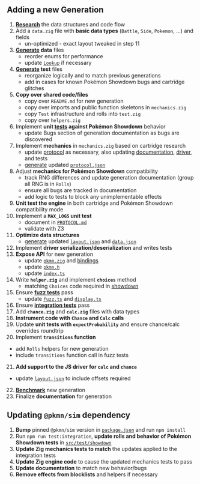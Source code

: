## Adding a new Generation

1. **[Research](./RESEARCH.md)** the data structures and code flow
2. Add a `data.zig` file with **basic data types** (`Battle`, `Side`, `Pokemon`, ...) and fields
   - un-optimized - exact layout tweaked in step 11
3. **[Generate](../src/tools/generate.ts) data** files
   - reorder enums for performance
   - update [`Lookup`](../src/pkg/data.ts) if necessary
4. **[Generate](../src/tools/generate.ts) test** files
   - reorganize logically and to match previous generations
   - add in cases for known Pokémon Showdown bugs and cartridge glitches
5. **Copy over shared code/files**
   - copy over `README.md` for new generation
   - copy over imports and public function skeletons in `mechanics.zig`
   - copy `Test` infrastructure and rolls into `test.zig`
   - copy over `helpers.zig`
6. Implement **unit [tests](../src/test/showdown/) against Pokémon Showdown** behavior
   - update Bugs section of generation documentation as bugs are discovered
7. Implement **mechanics** in `mechanics.zig` based on cartridge research
   - update [protocol](../src/lib/common/protocol.zig) as necessary, also updating
     [documentation](PROTOCOL.md), [driver](../src/pkg/protocol.ts), and tests
   - [generate](../src/tools/protocol.zig) updated [`protocol.json`](../src/data/protocol.json)
8. Adjust **mechanics for Pokémon Showdown** compatibility
   - track RNG differences and update generation documentation (group all RNG is in `Rolls`)
   - ensure all bugs are tracked in documentation
   - add logic to tests to block any unimplementable effects
9. **Unit test the engine** in both cartridge and Pokémon Showdown compatibility mode
10. Implement a **`MAX_LOGS` unit test**
    - document in [`PROTOCOL.md`](PROTOCOL.md)
    - validate with Z3
11. **Optimize data structures**
    - [generate](../src/tools/protocol.zig) updated [`layout.json`](../src/data/layout.json) and
     [`data.json`](../src/data/data.json)
12. Implement **driver serialization/deserialization** and writes tests
13. **Expose API** for new generation
    - update [`pkmn.zig`](../src/lib/pkmn.zig) and [bindings](../src/lib/bindings)
    - update [`pkmn.h`](../src/include/pkmn.h)
    - update [`index.ts`](../src/pkg/index.ts)
14. Write **`helper.zig`** and implement **`choices`** method
    - matching `Choices` code required in [showdown](../src/test/showdown/index.ts)
15. Ensure **[fuzz tests](../src/test/benchmark.zig)** pass
    - update [`fuzz.ts`](../src/test/fuzz.ts) and [`display.ts`](../src/test/display.ts)
16. Ensure **[integration tests](../src/test/integration.ts)** pass
17. Add **`chance.zig`** and **`calc.zig`** files with data types
18. **Instrument code with `Chance` and `Calc` calls**
19. Update **unit tests with `expectProbability`** and ensure chance/calc overrides roundtrip
20. Implement **`transitions` function**
   - add `Rolls` helpers for new generation
   - include `transitions` function call in fuzz tests
21. **Add support to the JS driver for `calc` and `chance`**
   - update [`layout.json`](../src/data/layout.json) to include offsets required
22. **[Benchmark](../src/test/benchmark.zig)** new generation
23. Finalize **documentation** for generation

## Updating `@pkmn/sim` dependency

1. **Bump** pinned `@pkmn/sim` version in [`package.json`](../package.json) and run `npm install`
2. Run `npm run test:integration`, **update rolls and behavior of Pokémon Showdown tests** in
   [`src/test/showdown`](src/test/showdown)
3. **Update Zig mechanics tests to match** the updates applied to the integration tests
4. **Update Zig engine code** to cause the updated mechanics tests to pass
5. **Update documentation** to match new behavior/bugs
6. **Remove effects from blocklists** and helpers if necessary
